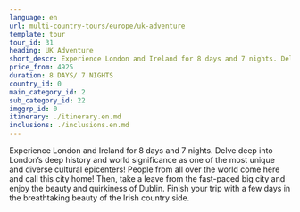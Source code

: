 ```yaml
---
language: en
url: multi-country-tours/europe/uk-adventure
template: tour
tour_id: 31
heading: UK Adventure
short_descr: Experience London and Ireland for 8 days and 7 nights. Delve deep into Londonâ€™s deep history and world significance as one of the most unique and diverse cultural epicenters! People from all over
price_from: 4925
duration: 8 DAYS/ 7 NIGHTS
country_id: 0
main_category_id: 2
sub_category_id: 22
imggrp_id: 0
itinerary: ./itinerary.en.md
inclusions: ./inclusions.en.md
---
```

Experience London and Ireland for 8 days and 7 nights. Delve deep into London’s deep
history and world significance as one of the most unique and diverse cultural epicenters!
People from all over the world come here and call this city home! Then, take a leave
from the fast\-paced big city and enjoy the beauty and quirkiness of Dublin. Finish
your trip with a few days in the breathtaking beauty of the Irish country side.